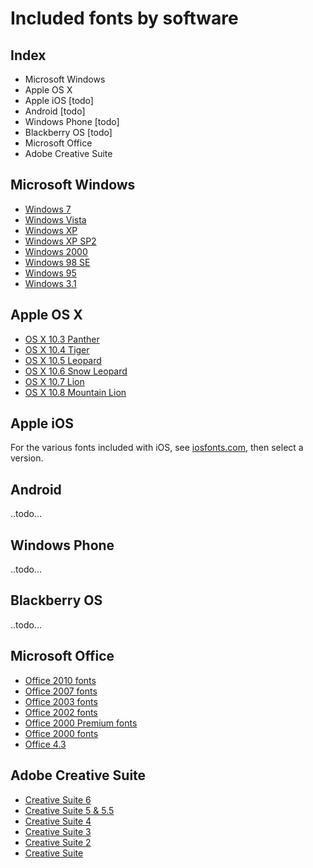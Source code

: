 # Included fonts by software

## Index
 - Microsoft Windows
 - Apple OS X
 - Apple iOS [todo]
 - Android [todo]
 - Windows Phone [todo]
 - Blackberry OS [todo]
 - Microsoft Office
 - Adobe Creative Suite

## Microsoft Windows
 - [Windows 7](http://www.microsoft.com/typography/fonts/windows7.aspx)
 - [Windows Vista](http://www.microsoft.com/typography/fonts/product.aspx?PID=149)
 - [Windows XP](http://www.microsoft.com/typography/fonts/product.aspx?PID=135)
 - [Windows XP SP2](http://www.microsoft.com/typography/fonts/product.aspx?PID=145)
 - [Windows 2000](http://www.microsoft.com/typography/fonts/product.aspx?PID=137)
 - [Windows 98 SE](http://www.microsoft.com/typography/fonts/product.aspx?PID=108)
 - [Windows 95](http://www.microsoft.com/typography/fonts/product.aspx?PID=105)
 - [Windows 3.1](http://www.microsoft.com/typography/fonts/product.aspx?PID=133)

## Apple OS X
 - [OS X 10.3 Panther](http://support.apple.com/kb/HT2444)
 - [OS X 10.4 Tiger](http://support.apple.com/kb/HT1538)
 - [OS X 10.5 Leopard](http://support.apple.com/kb/HT1642)
 - [OS X 10.6 Snow Leopard](http://support.apple.com/kb/HT5154)
 - [OS X 10.7 Lion](http://support.apple.com/kb/HT5098)
 - [OS X 10.8 Mountain Lion](http://support.apple.com/kb/HT5379)

## Apple iOS
For the various fonts included with iOS, see [iosfonts.com](http://iosfonts.com/), then select a version.

## Android
..todo...

## Windows Phone
..todo...

## Blackberry OS
..todo...

## Microsoft Office
 - [Office 2010 fonts](http://www.microsoft.com/typography/fonts/product.aspx?PID=163)
 - [Office 2007 fonts](http://www.microsoft.com/typography/fonts/product.aspx?PID=148)
 - [Office 2003 fonts](http://www.microsoft.com/typography/fonts/product.aspx?PID=143)
 - [Office 2002 fonts](http://office.microsoft.com/en-us/powerpoint-help/fonts-that-ship-with-different-versions-of-office-HA010282644.aspx#BM4)
 - [Office 2000 Premium fonts](http://www.microsoft.com/typography/fonts/product.aspx?PID=90)
 - [Office 2000 fonts]()
 - [Office 4.3](http://www.microsoft.com/typography/fonts/product.aspx?PID=123)

## Adobe Creative Suite
 - [Creative Suite 6](http://www.adobe.com/type/browser/fontinstall/cs6installedfonts.html)
 - [Creative Suite 5 & 5.5](http://www.adobe.com/type/browser/fontinstall/cs5installedfonts.html)
 - [Creative Suite 4](http://www.adobe.com/type/browser/fontinstall/cs4installedfonts.html)
 - [Creative Suite 3](http://blogs.adobe.com/typblography/fonts-installed-by-adobes-creative-suite#CS3)
 - [Creative Suite 2](http://blogs.adobe.com/typblography/fonts-installed-by-adobes-creative-suite#CS2)
 - [Creative Suite](http://blogs.adobe.com/typblography/fonts-installed-by-adobes-creative-suite#CS1)